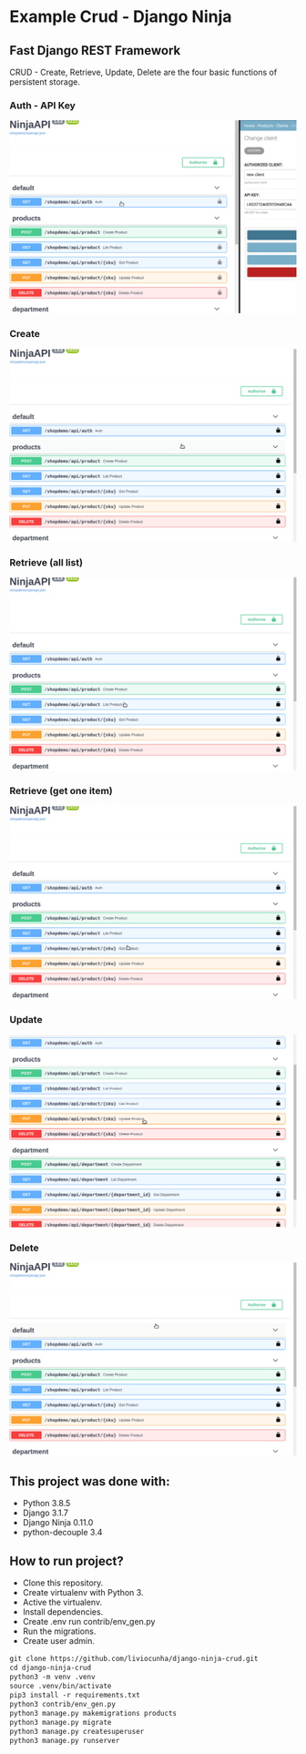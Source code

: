 # Example Crud - Django Ninja
## Fast Django REST Framework
CRUD - Create, Retrieve, Update, Delete are the four basic functions of persistent storage.
### Auth - API Key
![create](apidemocrud/imgs/auth-api-key.gif)
### Create
![create](apidemocrud/imgs/create.gif)
### Retrieve (all list)
![create](apidemocrud/imgs/list.gif)
### Retrieve (get one item)
![create](apidemocrud/imgs/get.gif)
### Update
![create](apidemocrud/imgs/update.gif)
### Delete
![create](apidemocrud/imgs/delete.gif)

## This project was done with:
* Python 3.8.5
* Django 3.1.7
* Django Ninja 0.11.0
* python-decouple 3.4

## How to run project?
* Clone this repository.
* Create virtualenv with Python 3.
* Active the virtualenv.
* Install dependencies.
* Create .env run contrib/env_gen.py  
* Run the migrations.
* Create user admin.
```
git clone https://github.com/liviocunha/django-ninja-crud.git
cd django-ninja-crud
python3 -m venv .venv
source .venv/bin/activate
pip3 install -r requirements.txt
python3 contrib/env_gen.py
python3 manage.py makemigrations products
python3 manage.py migrate
python3 manage.py createsuperuser
python3 manage.py runserver
```
